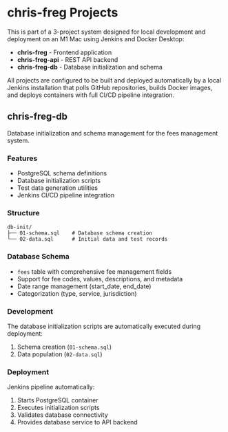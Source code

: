 # chris-freg Projects

This is part of a 3-project system designed for local development and deployment on an M1 Mac using Jenkins and Docker Desktop:

- **chris-freg** - Frontend application
- **chris-freg-api** - REST API backend
- **chris-freg-db** - Database initialization and schema

All projects are configured to be built and deployed automatically by a local Jenkins installation that polls GitHub repositories, builds Docker images, and deploys containers with full CI/CD pipeline integration.

## chris-freg-db

Database initialization and schema management for the fees management system.

### Features
- PostgreSQL schema definitions
- Database initialization scripts
- Test data generation utilities
- Jenkins CI/CD pipeline integration

### Structure
```
db-init/
├── 01-schema.sql    # Database schema creation
└── 02-data.sql      # Initial data and test records
```

### Database Schema
- `fees` table with comprehensive fee management fields
- Support for fee codes, values, descriptions, and metadata
- Date range management (start_date, end_date)
- Categorization (type, service, jurisdiction)

### Development
The database initialization scripts are automatically executed during deployment:
1. Schema creation (`01-schema.sql`)
2. Data population (`02-data.sql`)

### Deployment
Jenkins pipeline automatically:
1. Starts PostgreSQL container
2. Executes initialization scripts
3. Validates database connectivity
4. Provides database service to API backend